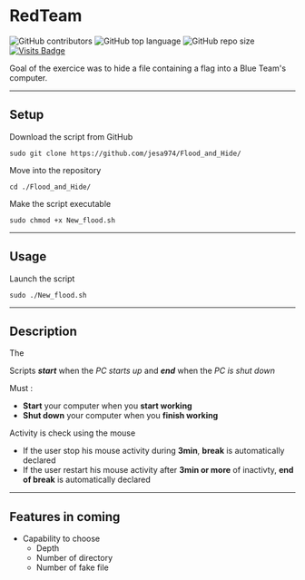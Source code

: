 # RedTeam

![GitHub contributors](https://img.shields.io/github/contributors/jesa974/Flood_and_Hide?color=green&style=flat-square)
![GitHub top language](https://img.shields.io/github/languages/top/jesa974/Flood_and_Hide?color=orange&label=Python&style=flat-square)
![GitHub repo size](https://img.shields.io/github/repo-size/jesa974/Flood_and_Hide?label=Project%20size&style=flat-square&color=lightgrey)
[![Visits Badge](https://badges.pufler.dev/visits/jesa974/Flood_and_Hide)](https://badges.pufler.dev?style=for-the-badge)

Goal of the exercice was to hide a file containing a flag into a Blue Team's computer.

---
## Setup

Download the script from GitHub

```
sudo git clone https://github.com/jesa974/Flood_and_Hide/
```

Move into the repository

```
cd ./Flood_and_Hide/
```

Make the script executable

```
sudo chmod +x New_flood.sh
```

---
## Usage

Launch the script
```
sudo ./New_flood.sh
```

---
## Description

The 

Scripts ***start*** when the *PC starts up* and ***end*** when the *PC is shut down*

Must :

  * **Start** your computer when you **start working**
  * **Shut down** your computer when you **finish working**    

Activity is check using the mouse
 
  * If the user stop his mouse activity during **3min**, **break** is automatically declared
  * If the user restart his mouse activity after **3min or more** of inactivty, **end of break** is automatically declared

---
## Features in coming

* Capability to choose
  * Depth
  * Number of directory
  * Number of fake file
